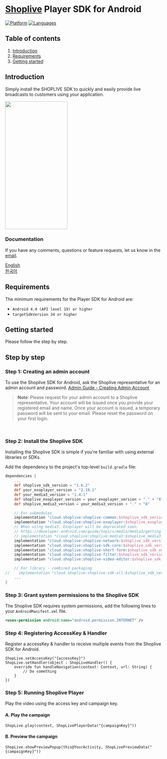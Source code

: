 # [Shoplive](https://www.shoplive.cloud/kr) Player SDK for Android

[![Platform](https://img.shields.io/badge/platform-android-orange.svg)](https://github.com/shoplive/android-sdk-sample)
[![Languages](https://img.shields.io/badge/language-kotlin-orange.svg)](https://github.com/shoplive/android-sdk-sample)

## Table of contents

1.  [Introduction](#introduction)
1.  [Requirements](#requirements)
1.  [Getting started](#getting-started)

## Introduction

Simply install the SHOPLIVE SDK to quickly and easily provide live broadcasts to customers using your application.

<image src="doc/images/guide.gif" width="200" height="410"></image>

### Documentation

If you have any comments, questions or feature requests, let us know in the [email](mailto:ask@shoplive.cloud).

[English](https://en.shoplive.guide/docs/shoplive-sdk-for-android)<br />
[한국어](https://docs.shoplive.kr/docs/shoplive-android-sdk)


## Requirements

The minimum requirements for the Player SDK for Android are:

- `Android 4.4 (API level 19) or higher`
- `targetSdkVersion 34 or higher`

## Getting started

Please follow the step by step. <br />

## Step by step

### Step 1: Creating an admin account

To use the Shoplive SDK for Android, ask the Shoplive representative for an admin account and password. [Admin Guide - Creating Admin Account](https://en.shoplive.guide/docs/admin-account)

> **Note**: Please request for your admin account to a Shoplive representative. Your account will be issued once you provide your registered email and name. Once your account is issued, a temporary password will be sent to your email. Please reset the password on your first login.

<br />

### Step 2: Install the Shoplive SDK

Installing the Shoplive SDK is simple if you're familiar with using external libraries or SDKs. 

Add the dependency to the project's top-level `build.gradle` file:

```gradle
dependencies {
    ...
    def shoplive_sdk_version = "1.6.2"
    def your_exoplayer_version = "2.19.1"
    def your_media3_version = "1.4.1"
    def shoplive_exoplayer_version = your_exoplayer_version + "." + "8"
    def shoplive_media3_version = your_media3_version + "." + "8"

    // For submodules
    implementation "cloud.shoplive:shoplive-common:$shoplive_sdk_version" // must required
    implementation "cloud.shoplive:shoplive-exoplayer:$shoplive_exoplayer_version" // must required
    // When using media3. Exoplayer will be deprecated soon.
    // https://developer.android.com/guide/topics/media/media3/getting-started/migration-guide
    // implementation "cloud.shoplive:shoplive-media3:$shoplive_media3_version"
    implementation "cloud.shoplive:shoplive-network:$shoplive_sdk_version" // must required
    implementation "cloud.shoplive:shoplive-sdk-core:$shoplive_sdk_version" // for live player
    implementation "cloud.shoplive:shoplive-short-form:$shoplive_sdk_version" // for short-form player
    implementation "cloud.shoplive:shoplive-filter:$shoplive_sdk_version" // for short-form editor
    implementation "cloud.shoplive:shoplive-video-editor:$shoplive_sdk_version" // for short-form editor

    // For library - combined packaging
//    implementation "cloud.shoplive:shoplive-sdk-all:$shoplive_sdk_version" // live + short-form
    ...
}
```

### Step 3: Grant system permissions to the Shoplive SDK

The Shoplive SDK requires system permissions, add the following lines to your `AndroidManifest.xml` file.

```xml
<uses-permission android:name="android.permission.INTERNET" />
```

### Step 4: Registering AccessKey & Handler

Register a accessKey & handler to receive multiple events from the Shoplive SDK for Android. <br />

```
ShopLive.setAccessKey("{accessKey}")
ShopLive.setHandler(object : ShopLiveHandler() {
    override fun handleNavigation(context: Context, url: String) {
        // Do something
    }
})
```

### Step 5: Running Shoplive Player

Play the video using the access key and campaign key.


#### A. Play the campaign

```
ShopLive.play(context, ShopLivePlayerData("{campaignKey}")) 
```

#### B. Preview the campaign

```
ShopLive.showPreviewPopup(this@YourActivity, ShopLivePreviewData("{campaignKey}"))
```